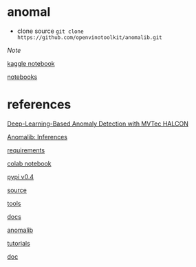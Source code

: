 # anomal

- clone source `git clone https://github.com/openvinotoolkit/anomalib.git`

*Note*

[kaggle notebook](https://www.kaggle.com/code/ipythonx/mvtec-ad-anomaly-detection-with-anomalib-library)

[notebooks](https://github.com/openvinotoolkit/anomalib/tree/main/notebooks)

# references

[Deep-Learning-Based Anomaly Detection with MVTec HALCON](https://www.youtube.com/watch?v=NI6ITCGMhjI)

[Anomalib: Inferences](https://www.youtube.com/watch?v=9KvIS4XgRtg&t=2s)

[requirements](https://github.com/openvinotoolkit/anomalib/tree/main/requirements)

[colab notebook](https://colab.research.google.com/drive/1K4a4z2iZGBNhWdmt9Aqdld7kTAxBfAmi?usp=sharing)

[pypi v0.4](https://pypi.org/project/anomalib/0.4.0rc2/)

[source](https://github.com/openvinotoolkit/anomalib/tree/main/anomalib)

[tools](https://github.com/openvinotoolkit/anomalib/tree/main/tools)

[docs](https://github.com/openvinotoolkit/anomalib/tree/main/docs)

[anomalib](https://github.com/openvinotoolkit/anomalib)

[tutorials](https://openvinotoolkit.github.io/anomalib/tutorials/index.html)

[doc](https://openvinotoolkit.github.io/anomalib/)
